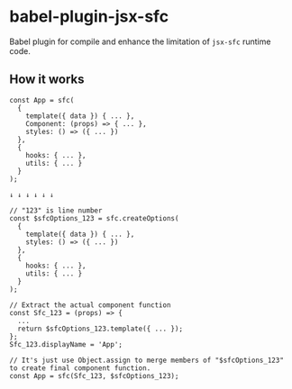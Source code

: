 # babel-plugin-jsx-sfc

Babel plugin for compile and enhance the limitation of `jsx-sfc` runtime code.

## How it works

```tsx
const App = sfc(
  {
    template({ data }) { ... },
    Component: (props) => { ... },
    styles: () => ({ ... })
  },
  {
    hooks: { ... },
    utils: { ... }
  }
);

↓ ↓ ↓ ↓ ↓ ↓

// "123" is line number
const $sfcOptions_123 = sfc.createOptions(
  {
    template({ data }) { ... },
    styles: () => ({ ... })
  },
  {
    hooks: { ... },
    utils: { ... }
  }
);

// Extract the actual component function
const Sfc_123 = (props) => {
  ...
  return $sfcOptions_123.template({ ... });
};
Sfc_123.displayName = 'App';

// It's just use Object.assign to merge members of "$sfcOptions_123" to create final component function.
const App = sfc(Sfc_123, $sfcOptions_123);
```
